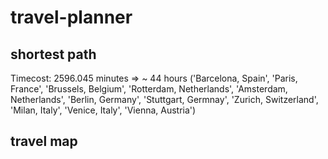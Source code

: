 # travel-planner

## shortest path
Timecost: 2596.045 minutes => ~ 44 hours
('Barcelona, Spain', 'Paris, France', 'Brussels, Belgium', 'Rotterdam, Netherlands', 'Amsterdam, Netherlands', 'Berlin, Germany', 'Stuttgart, Germnay', 'Zurich, Switzerland', 'Milan, Italy', 'Venice, Italy', 'Vienna, Austria')

## travel map
